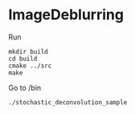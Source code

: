 # ImageDeblurring

Run
```
mkdir build
cd build
cmake ../src
make
```
Go to /bin
```
./stochastic_deconvolution_sample
```


